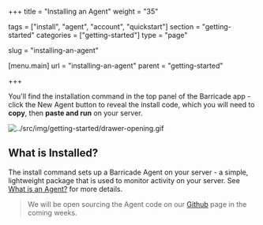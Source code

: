 +++
title = "Installing an Agent"
weight = "35"

tags = ["install", "agent", "account", "quickstart"]
section = "getting-started"
categories = ["getting-started"]
type = "page"

slug = "installing-an-agent"

[menu.main]
    url = "installing-an-agent"
    parent = "getting-started"

+++

You'll find the installation command in the top panel of the Barricade app - click the New Agent button to reveal the install code, which you will need to **copy**, then **paste and run** on your server.

![../src/img/getting-started/drawer-opening.gif](../src/img/getting-started/drawer-opening.gif)

## What is Installed?

The install command sets up a Barricade Agent on your server - a simple, lightweight package that is used to monitor activity on your server. See [What is an Agent?](#overview) for more details.

> We will be open sourcing the Agent code on our [Github](https://github.com/barricadeio/) page in the coming weeks.
